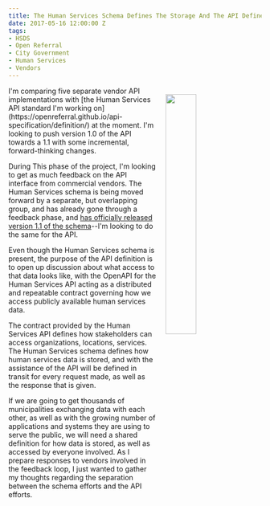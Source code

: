 ```yaml
---
title: The Human Services Schema Defines The Storage And The API Defines Access
date: 2017-05-16 12:00:00 Z
tags:
- HSDS
- Open Referral
- City Government
- Human Services
- Vendors
---
```


<p><img style="padding: 15px;" src="https://s3.amazonaws.com/kinlane-productions/open-referral/hsda-documentation-v11.png" align="right" width="35%" /></p>
I'm comparing five separate vendor API implementations with [the Human Services API standard I'm working on](https://openreferral.github.io/api-specification/definition/) at the moment. I'm looking to push version 1.0 of the API towards a 1.1 with some incremental, forward-thinking changes.

During This phase of the project, I'm looking to get as much feedback on the API interface from commercial vendors. The Human Services schema is being moved forward by a separate, but overlapping group, and has already gone through a feedback phase, and [has officially released version 1.1 of the schema](https://openreferral.org/upgrade-the-human-services-data-specification-version-1-1/)--I'm looking to do the same for the API.

Even though the Human Services schema is present, the purpose of the API definition is to open up discussion about what access to that data looks like, with the OpenAPI for the Human Services API acting as a distributed and repeatable contract governing how we access publicly available human services data.

The contract provided by the Human Services API defines how stakeholders can access organizations, locations, services. The Human Services schema defines how human services data is stored, and with the assistance of the API will be defined in transit for every request made, as well as the response that is given. 

If we are going to get thousands of municipalities exchanging data with each other, as well as with the growing number of applications and systems they are using to serve the public, we will need a shared definition for how data is stored, as well as accessed by everyone involved. As I prepare responses to vendors involved in the feedback loop, I just wanted to gather my thoughts regarding the separation between the schema efforts and the API efforts.